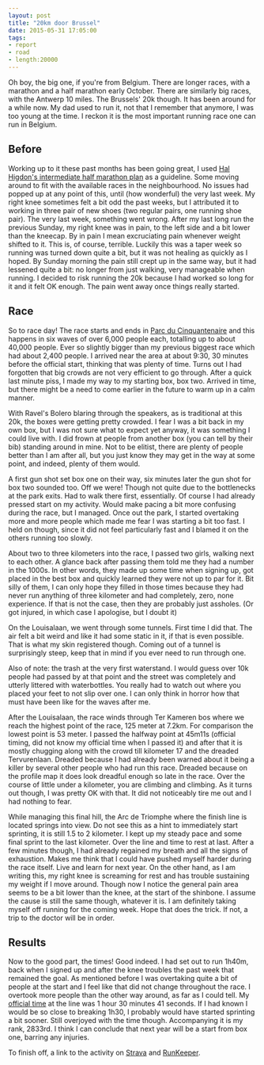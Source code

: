 ```yaml
---
layout: post
title: "20km door Brussel"
date: 2015-05-31 17:05:00
tags:
- report
- road
- length:20000
---
```


Oh boy, the big one, if you're from Belgium. There are longer races, with a
marathon and a half marathon early October. There are similarly big races,
with the Antwerp 10 miles. The Brussels' 20k though. It has been around for a
while now. My dad used to run it, not that I remember that anymore, I was too
young at the time. I reckon it is the most important running race one can run
in Belgium.

## Before

Working up to it these past months has been going great, I used [Hal Higdon's
intermediate half marathon
plan](http://www.halhigdon.com/training/51132/Half-Marathon-Intermediate-Training-Program)
as a guideline. Some moving around to fit with the available races in the
neighbourhood. No issues had popped up at any point of this, until (how
wonderful) the very last week. My right knee sometimes felt a bit odd the past
weeks, but I attributed it to working in three pair of new shoes (two regular
pairs, one running shoe pair). The very last week, something went wrong. After
my last long run the previous Sunday, my right knee was in pain, to the left
side and a bit lower than the kneecap. By in pain I mean excruciating pain
whenever weight shifted to it. This is, of course, terrible. Luckily this was a
taper week so running was turned down quite a bit, but it was not healing as
quickly as I hoped. By Sunday morning the pain still crept up in the same way,
but it had lessened quite a bit: no longer from just walking, very manageable
when running. I decided to risk running the 20k because I had worked so long
for it and it felt OK enough. The pain went away once things really started.

## Race

So to race day! The race starts and ends in [Parc du
Cinquantenaire](https://en.wikipedia.org/wiki/Cinquantenaire) and this happens
in six waves of over 6,000 people each, totalling up to about 40,000 people.
Ever so slightly bigger than my previous biggest race which had about 2,400
people. I arrived near the area at about 9:30, 30 minutes before the official
start, thinking that was plenty of time. Turns out I had forgotten that big
crowds are not very efficient to go through. After a quick last minute piss, I
made my way to my starting box, box two. Arrived in time, but there might be a
need to come earlier in the future to warm up in a calm manner.

With Ravel's Bolero blaring through the speakers, as is traditional at this
20k, the boxes were getting pretty crowded. I fear I was a bit back in my own
box, but I was not sure what to expect yet anyway, it was something I could
live with. I did frown at people from another box (you can tell by their bib)
standing around in mine. Not to be elitist, there are plenty of people better
than I am after all, but you just know they may get in the way at some point,
and indeed, plenty of them would.

A first gun shot set box one on their way, six minutes later the gun shot for
box two sounded too. Off we were! Though not quite due to the bottlenecks at
the park exits. Had to walk there first, essentially. Of course I had already
pressed start on my activity. Would make pacing a bit more confusing during the
race, but I managed. Once out the park, I started overtaking more and more
people which made me fear I was starting a bit too fast. I held on though,
since it did not feel particularly fast and I blamed it on the others running
too slowly.

About two to three kilometers into the race, I passed two girls, walking next
to each other. A glance back after passing them told me they had a number in
the 1000s. In other words, they made up some time when signing up, got placed
in the best box and quickly learned they were not up to par for it. Bit silly
of them, I can only hope they filled in those times because they had never run
anything of three kilometer and had completely, zero, none experience. If that
is not the case, then they are probably just assholes. (Or got injured, in
which case I apologise, but I doubt it)

On the Louisalaan, we went through some tunnels. First time I did that. The air
felt a bit weird and like it had some static in it, if that is even possible.
That is what my skin registered though. Coming out of a tunnel is surprisingly
steep, keep that in mind if you ever need to run through one.

Also of note: the trash at the very first waterstand. I would guess over 10k
people had passed by at that point and the street was completely and utterly
littered with waterbottles. You really had to watch out where you placed your
feet to not slip over one. I can only think in horror how that must have been
like for the waves after me.

After the Louisalaan, the race winds through Ter Kameren bos where we reach the
highest point of the race, 125 meter at 7.2km. For comparison the lowest point
is 53 meter. I passed the halfway point at 45m11s (official timing, did not
know my official time when I passed it) and after that it is mostly chugging
along with the crowd till kilometer 17 and the dreaded Tervurenlaan. Dreaded
because I had already been warned about it being a killer by several other
people who had run this race. Dreaded because on the profile map it does look
dreadful enough so late in the race. Over the course of little under a
kilometer, you are climbing and climbing. As it turns out though, I was pretty
OK with that. It did not noticeably tire me out and I had nothing to fear.

While managing this final hill, the Arc de Triomphe where the finish line is
located springs into view. Do not see this as a hint to immediately start
sprinting, it is still 1.5 to 2 kilometer. I kept up my steady pace and some
final sprint to the last kilometer. Over the line and time to rest at last.
After a few minutes though, I had already regained my breath and all the signs
of exhaustion. Makes me think that I could have pushed myself harder during the
race itself. Live and learn for next year. On the other hand, as I am writing
this, my right knee is screaming for rest and has trouble sustaining my weight
if I move around. Though now I notice the general pain area seems to be a bit
lower than the knee, at the start of the shinbone. I assume the cause is still
the same though, whatever it is. I am definitely taking myself off running for
the coming week. Hope that does the trick. If not, a trip to the doctor will be
in order.

## Results

Now to the good part, the times! Good indeed. I had set out to run 1h40m, back
when I signed up and after the knee troubles the past week that remained the
goal. As mentioned before I was overtaking quite a bit of people at the start
and I feel like that did not change throughout the race. I overtook more people
than the other way around, as far as I could tell. My [official
time](http://20km.c-e.be/Classements/Classement20km2014.aspx?eventId=1138136268742672)
at the line was 1 hour 30 minutes 41 seconds. If I had known I would be so
close to breaking 1h30, I probably would have started sprinting a bit sooner.
Still overjoyed with the time though. Accompanying it is my rank, 2833rd. I
think I can conclude that next year will be a start from box one, barring any
injuries.

To finish off, a link to the activity on
[Strava](https://www.strava.com/activities/315497560) and
[RunKeeper](http://runkeeper.com/user/wardmuylaert/activity/582002809).
